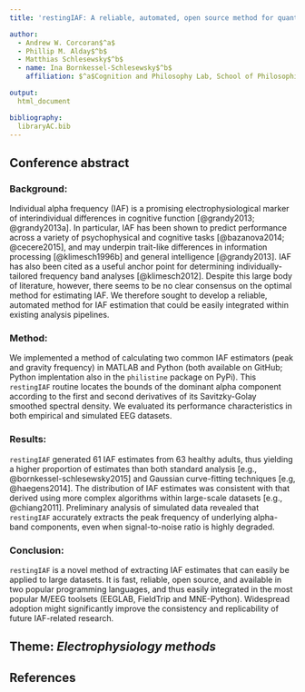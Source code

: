 ```yaml
---
title: 'restingIAF: A reliable, automated, open source method for quantifying individual alpha frequency'

author:
  - Andrew W. Corcoran$^a$
  - Phillip M. Alday$^b$
  - Matthias Schlesewsky$^b$
  - name: Ina Bornkessel-Schlesewsky$^b$
    affiliation: $^a$Cognition and Philosophy Lab, School of Philosophical, Historical and International Studies, Monash University, Clayton, Victoria 3800, Australia $^b$Cognitive Neuroscience Lab, School of Psychology, Social Work and Social Policy, University of South Australia, Magill 5072, Australia.

output: 
  html_document

bibliography: 
  libraryAC.bib
---
```


## Conference abstract
### Background:
Individual alpha frequency (IAF) is a promising electrophysiological marker of interindividual differences in cognitive function [@grandy2013; @grandy2013a].
In particular, IAF has been shown to predict performance across a variety of psychophysical and cognitive tasks [@bazanova2014; @cecere2015], and may underpin trait-like differences in information processing [@klimesch1996b] and general intelligence [@grandy2013].
IAF has also been cited as a useful anchor point for determining individually-tailored frequency band analyses [@klimesch2012].
Despite this large body of literature, however, there seems to be no clear consensus on the optimal method for estimating IAF.
We therefore sought to develop a reliable, automated method for IAF estimation that could be easily integrated within existing analysis pipelines.

### Method:
We implemented a method of calculating two common IAF estimators (peak and gravity frequency) in MATLAB and Python (both available on GitHub; Python implentation also in the `philistine` package on PyPi).
This `restingIAF` routine locates the bounds of the dominant alpha component according to the first and second derivatives of its Savitzky-Golay smoothed spectral density.
We evaluated its performance characteristics in both empirical and simulated EEG datasets.

### Results:
`restingIAF` generated 61 IAF estimates from 63 healthy adults, thus yielding a higher proportion of estimates than both standard analysis [e.g., @bornkessel-schlesewsky2015] and Gaussian curve-fitting techniques [e.g, @haegens2014].
The distribution of IAF estimates was consistent with that derived using more complex algorithms within large-scale datasets [e.g., @chiang2011].
Preliminary analysis of simulated data revealed that `restingIAF` accurately extracts the peak frequency of underlying alpha-band components, even when signal-to-noise ratio is highly degraded.

### Conclusion:
`restingIAF` is a novel method of extracting IAF estimates that can easily be applied to large datasets.
It is fast, reliable, open source, and available in two popular programming languages, and thus easily integrated in the most popular M/EEG toolsets (EEGLAB, FieldTrip and MNE-Python).
Widespread adoption might significantly improve the consistency and replicability of future IAF-related research.

## Theme: *Electrophysiology methods*

## References

